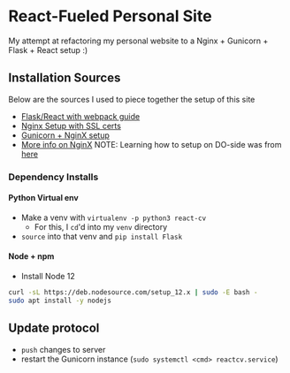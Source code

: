 # React-Fueled Personal Site
My attempt at refactoring my personal website to a Nginx + Gunicorn + Flask + React setup :)

## Installation Sources
Below are the sources I used to piece together the setup of this site
- [Flask/React with webpack guide](https://itnext.io/a-template-for-creating-a-full-stack-web-application-with-flask-npm-webpack-and-reactjs-be2294b111bd)
- [Nginx Setup with SSL certs](https://coderrocketfuel.com/article/deploy-a-create-react-app-website-to-digitalocean)
- [Gunicorn + NginX setup](https://www.digitalocean.com/community/tutorials/how-to-serve-flask-applications-with-gunicorn-and-nginx-on-ubuntu-18-04)
- [More info on NginX](https://www.patricksoftwareblog.com/how-to-configure-nginx-for-a-flask-web-application/)
NOTE: Learning how to setup on DO-side was from [here](https://www.freecodecamp.org/news/i-built-this-now-what-how-to-deploy-a-react-app-on-a-digitalocean-droplet-662de0fe3f48/)

### Dependency Installs
#### Python Virtual env
 - Make a venv with `virtualenv -p python3 react-cv`
    - For this, I `cd`'d into my `venv` directory
- `source` into that venv and `pip install Flask`
#### Node + npm
 - Install Node 12
```bash
curl -sL https://deb.nodesource.com/setup_12.x | sudo -E bash -
sudo apt install -y nodejs
```

## Update protocol
 - `push` changes to server
 - restart the Gunicorn instance (`sudo systemctl <cmd> reactcv.service`)